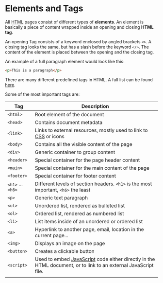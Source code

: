 # Elements and Tags

All [HTML](HTML.md) pages consist of different types of **elements**. An element is basically a piece of content wrapped inside an opening and closing **HTML tag**.

An opening Tag consists of a keyword enclosed by angled brackets `<>`. A closing tag looks the same, but has a slash before the keyword `</>`. The content of the element is placed between the opening and the closing tag.

An example of a full paragraph element would look like this:

```html
<p>This is a paragraph</p>
```

There are many different predefined tags in HTML. A full list can be found [here](https://developer.mozilla.org/en-US/docs/Web/HTML/Element).

Some of the most important tags are:


| Tag               | Description                                                                                                                     |
| ----------------- | ------------------------------------------------------------------------------------------------------------------------------- |
| `<html>`          | Root element of the document                                                                                                    |
| `<head>`          | Contains document metadata                                                                                                      |
| `<link>`          | Links to external resources, mostly used to link to [CSS](CSS.md) or icons                                                      |
| `<body>`          | Contains all the visible content of the page                                                                                    |
| `<div>`           | Generic container to group content                                                                                              |
| `<header>`        | Special container for the page header content                                                                                   |
| `<main>`          | Special container for the main content of the page                                                                              |
| `<footer>`        | Special container for footer content                                                                                            |
| `<h1>` ... `<h6>` | Different levels of section headers. `<h1>` is the most important, `<h6>` the least                                             |
| `<p>`             | Generic text paragraph                                                                                                          |
| `<ul>`            | Unordered list, rendered as bulleted list                                                                                       |
| `<ol>`            | Ordered list, rendered as numbered list                                                                                         |
| `<li>`            | List items inside of an unordered or ordered list                                                                               |
| `<a>`             | Hyperlink to another page, email, location in the current page...                                                               |
| `<img>`           | Displays an image on the page                                                                                                   |
| `<button>`        | Creates a clickable button                                                                                                      |
| `<script>`        | Used to embed [JavaScript](JavaScript.md) code either directly in the HTML document, or to link to an external JavaScript file. |
|                   |                                                                                                                                 |
